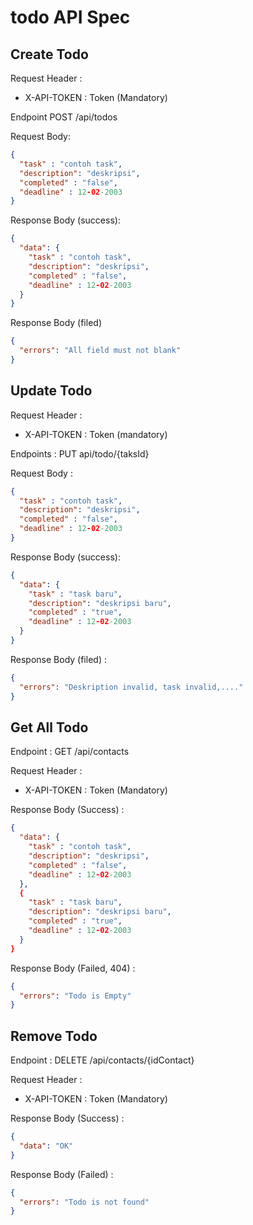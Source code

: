 # todo API Spec

## Create Todo

Request Header :

- X-API-TOKEN : Token (Mandatory)

Endpoint POST /api/todos

Request Body:

```json
{
  "task" : "contoh task",
  "description": "deskripsi",
  "completed" : "false",
  "deadline" : 12-02-2003
}
```

Response Body (success):

```json
{
  "data": {
    "task" : "contoh task",
    "description": "deskripsi",
    "completed" : "false",
    "deadline" : 12-02-2003
  }
}
```

Response Body (filed)

```json
{
  "errors": "All field must not blank"
}
```

## Update Todo

Request Header :

- X-API-TOKEN : Token (mandatory)

Endpoints : PUT api/todo/{taksId}

Request Body :

```json
{
  "task" : "contoh task",
  "description": "deskripsi",
  "completed" : "false",
  "deadline" : 12-02-2003
}
```

Response Body (success):

```json
{
  "data": {
    "task" : "task baru",
    "description": "deskripsi baru",
    "completed" : "true",
    "deadline" : 12-02-2003
  }
}
```

Response Body (filed) :

```json
{
  "errors": "Deskription invalid, task invalid,...."
}
```

## Get All Todo

Endpoint : GET /api/contacts

Request Header :

- X-API-TOKEN : Token (Mandatory)

Response Body (Success) :

```json
{
  "data": {
    "task" : "contoh task",
    "description": "deskripsi",
    "completed" : "false",
    "deadline" : 12-02-2003
  },
  {
    "task" : "task baru",
    "description": "deskripsi baru",
    "completed" : "true",
    "deadline" : 12-02-2003
  }
}
```

Response Body (Failed, 404) :

```json
{
  "errors": "Todo is Empty"
}
```

## Remove Todo

Endpoint : DELETE /api/contacts/{idContact}

Request Header :

- X-API-TOKEN : Token (Mandatory)

Response Body (Success) :

```json
{
  "data": "OK"
}
```

Response Body (Failed) :

```json
{
  "errors": "Todo is not found"
}
```

